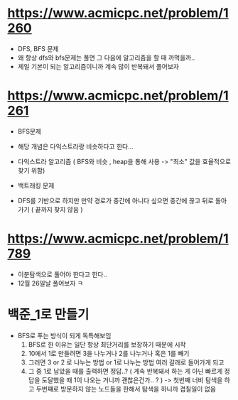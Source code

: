 # https://www.acmicpc.net/problem/1260

- DFS, BFS 문제
- 왜 항상 dfs와 bfs문제는 풀면 그 다음에 알고리즘을 할 때 까먹을까..
- 제일 기본이 되는 알고리즘이니까 계속 많이 반복돼서 풀어보자

# https://www.acmicpc.net/problem/1261

- BFS문제
- 해당 개념은 다익스트라랑 비슷하다고 한다...
- 다익스트라 알고리즘 ( BFS와 비슷 , heap을 통해 사용 -> "최소" 값을 효율적으로 찾기 위함)

- 백트래킹 문제
- DFS를 기반으로 하지만 만약 경로가 중간에 아니다 싶으면 중간에 끊고 뒤로 돌아가기 ( 끝까지 찾지 않음 )

# https://www.acmicpc.net/problem/1789

- 이분탐색으로 풀어야 한다고 한다..
- 12월 26일날 풀어보자 ㅋ
  
# 백준_1로 만들기 
- BFS로 푸는 방식이 되게 독특해보임
  1. BFS로 한 이유는 일단 항상 최단거리를 보장하기 때문에 시작
  2. 10에서 1로 만들려면 3을 나누거나 2를 나누거나 혹은 1를 빼기
  3. 그러면 3 or 2 로 나누는 방법 or 1로 나누는 방법 여러 갈래로 들어가게 되고
  4. 그 중 1로 남았을 때를 출력하면 정답..? ( 계속 반복돼서 하는 게 아닌 빠르게 정답을 도달했을 때 1이 나오는 거니까 괜찮은건가.. ? )
     -> 첫번째 너비 탐색을 하고 두번쨰로 방문하지 않는 노드들을 한해서 탐색을 하니까 겹칠일이 없음 
